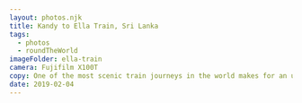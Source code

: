 ```yaml
---
layout: photos.njk
title: Kandy to Ella Train, Sri Lanka
tags:
  - photos
  - roundTheWorld
imageFolder: ella-train
camera: Fujifilm X100T
copy: One of the most scenic train journeys in the world makes for an unforgettable trip through the tea plantations and into the mountains. Even our train breaking down for 3 hours couldn't spoil the journey!
date: 2019-02-04
---
```


 
